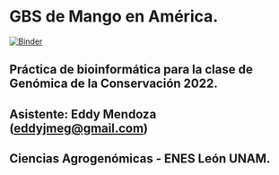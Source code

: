 # GBS de Mango en América.
[![Binder](https://mybinder.org/badge_logo.svg)](https://mybinder.org/v2/gh/somnya/mango_popgen.git/main?labpath=snp_calling.ipynb)
## Práctica de bioinformática para la clase de Genómica de la Conservación 2022.
## Asistente: Eddy Mendoza (eddyjmeg@gmail.com)
## Ciencias Agrogenómicas - ENES León UNAM.
